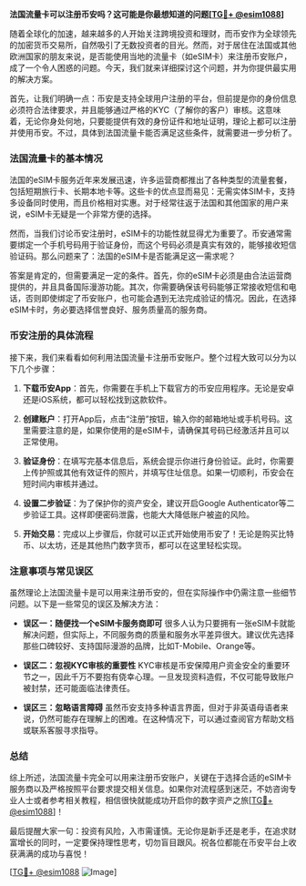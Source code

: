 **法国流量卡可以注册币安吗？这可能是你最想知道的问题[[TG💪+ @esim1088](https://t.me/s/esim1088)]**

随着全球化的加速，越来越多的人开始关注跨境投资和理财，而币安作为全球领先的加密货币交易所，自然吸引了无数投资者的目光。然而，对于居住在法国或其他欧洲国家的朋友来说，是否能使用当地的流量卡（如eSIM卡）来注册币安账户，成了一个令人困惑的问题。今天，我们就来详细探讨这个问题，并为你提供最实用的解决方案。

首先，让我们明确一点：币安是支持全球用户注册的平台，但前提是你的身份信息必须符合法律要求，并且能够通过严格的KYC（了解你的客户）审核。这意味着，无论你身处何地，只要能提供有效的身份证件和地址证明，理论上都可以注册并使用币安。不过，具体到法国流量卡能否满足这些条件，就需要进一步分析了。

### 法国流量卡的基本情况

法国的eSIM卡服务近年来发展迅速，许多运营商都推出了各种类型的流量套餐，包括短期旅行卡、长期本地卡等。这些卡的优点显而易见：无需实体SIM卡，支持多设备同时使用，而且价格相对实惠。对于经常往返于法国和其他国家的用户来说，eSIM卡无疑是一个非常方便的选择。

然而，当我们讨论币安注册时，eSIM卡的功能性就显得尤为重要了。币安通常需要绑定一个手机号码用于验证身份，而这个号码必须是真实有效的，能够接收短信验证码。那么问题来了：法国的eSIM卡是否能满足这一需求呢？

答案是肯定的，但需要满足一定的条件。首先，你的eSIM卡必须是由合法运营商提供的，并且具备国际漫游功能。其次，你需要确保该号码能够正常接收短信和电话，否则即使绑定了币安账户，也可能会遇到无法完成验证的情况。因此，在选择eSIM卡时，务必要选择信誉良好、服务质量高的服务商。

### 币安注册的具体流程

接下来，我们来看看如何利用法国流量卡注册币安账户。整个过程大致可以分为以下几个步骤：

1. **下载币安App**：首先，你需要在手机上下载官方的币安应用程序。无论是安卓还是iOS系统，都可以轻松找到这款软件。

2. **创建账户**：打开App后，点击“注册”按钮，输入你的邮箱地址或手机号码。这里需要注意的是，如果你使用的是eSIM卡，请确保其号码已经激活并且可以正常使用。

3. **验证身份**：在填写完基本信息后，系统会提示你进行身份验证。此时，你需要上传护照或其他有效证件的照片，并填写住址信息。如果一切顺利，币安会在短时间内审核并通过。

4. **设置二步验证**：为了保护你的资产安全，建议开启Google Authenticator等二步验证工具。这样即便密码泄露，也能大大降低账户被盗的风险。

5. **开始交易**：完成以上步骤后，你就可以正式开始使用币安了！无论是购买比特币、以太坊，还是其他热门数字货币，都可以在这里轻松实现。

### 注意事项与常见误区

虽然理论上法国流量卡是可以用来注册币安的，但在实际操作中仍需注意一些细节问题。以下是一些常见的误区及解决方法：

- **误区一：随便找一个eSIM卡服务商即可**
  很多人认为只要拥有一张eSIM卡就能解决问题，但实际上，不同服务商的质量和服务水平差异很大。建议优先选择那些口碑较好、支持国际漫游的品牌，比如T-Mobile、Orange等。

- **误区二：忽视KYC审核的重要性**
  KYC审核是币安保障用户资金安全的重要环节之一，因此千万不要抱有侥幸心理。一旦发现资料造假，不仅可能导致账户被封禁，还可能面临法律责任。

- **误区三：忽略语言障碍**
  虽然币安支持多种语言界面，但对于非英语母语者来说，仍然可能存在理解上的困难。在这种情况下，可以通过查阅官方帮助文档或联系客服寻求指导。

### 总结

综上所述，法国流量卡完全可以用来注册币安账户，关键在于选择合适的eSIM卡服务商以及严格按照平台要求提交相关信息。如果你对流程感到迷茫，不妨咨询专业人士或者参考相关教程，相信很快就能成功开启你的数字资产之旅[[TG💪+ @esim1088](https://t.me/s/esim1088)]！

最后提醒大家一句：投资有风险，入市需谨慎。无论你是新手还是老手，在追求财富增长的同时，一定要保持理性思考，切勿盲目跟风。祝各位都能在币安平台上收获满满的成功与喜悦！

[[TG💪+ @esim1088](https://t.me/s/esim1088) ![Image](https://i.postimg.cc/4NQfJmqS/Snipaste-2025-05-13-00-14-12.png)]